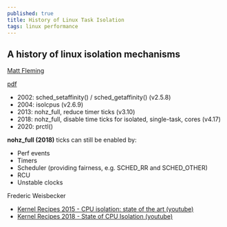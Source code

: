 ```yaml
---
published: true
title: History of Linux Task Isolation
tags: linux performance
---
```

## A history of linux isolation mechanisms

[Matt Fleming](https://twitter.com/fleming_matt "twitter")

[pdf]({{site.baseurl}}/assets/The%20History%20of%20Linux%20Task%20Isolation.pdf)

- 2002: sched_setaffinity() / sched_getaffinity() (v2.5.8)
- 2004: isolcpus (v2.6.9)
- 2013: nohz_full, reduce timer ticks (v3.10)
- 2018: nohz_full, disable time ticks for isolated, single-task, cores (v4.17)
- 2020: prctl()

****nohz_full (2018)**** ticks can still be enabled by:
- Perf events
- Timers
- Scheduler (providing fairness, e.g. SCHED_RR and SCHED_OTHER)
- RCU
- Unstable clocks

Frederic Weisbecker
- [Kernel Recipes 2015 - CPU isolation: state of the art (youtube)](https://www.youtube.com/watch?v=CJLA558npCU "Kernel Recipes 2015 - CPU isolation: state of the art")
- [Kernel Recipes 2018 - State of CPU Isolation (youtube)](https://www.youtube.com/watch?v=ai-Avto0c0Q "Kernel Recipes 2018 - State of CPU Isolation")
